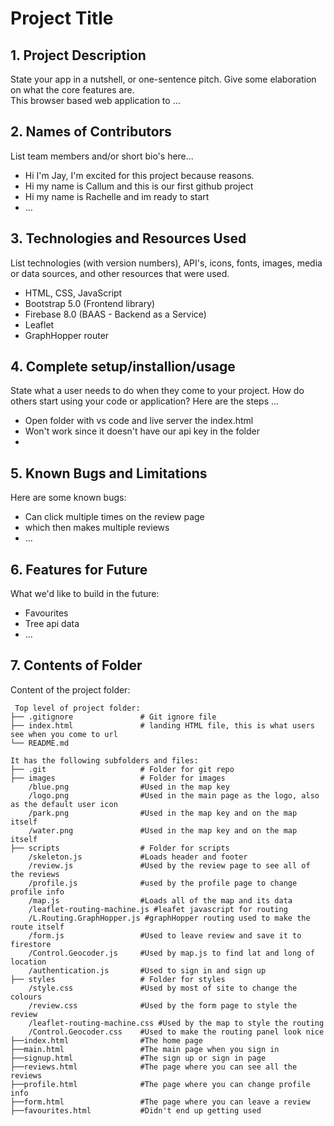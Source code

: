 # Project Title

## 1. Project Description
State your app in a nutshell, or one-sentence pitch. Give some elaboration on what the core features are.  
This browser based web application to ... 

## 2. Names of Contributors
List team members and/or short bio's here... 
* Hi I'm Jay, I'm excited for this project because reasons.
* Hi my name is Callum and this is our first github project
* Hi my name is Rachelle and im ready to start
* ...
	
## 3. Technologies and Resources Used
List technologies (with version numbers), API's, icons, fonts, images, media or data sources, and other resources that were used.
* HTML, CSS, JavaScript
* Bootstrap 5.0 (Frontend library)
* Firebase 8.0 (BAAS - Backend as a Service)
* Leaflet
* GraphHopper router

## 4. Complete setup/installion/usage
State what a user needs to do when they come to your project.  How do others start using your code or application?
Here are the steps ...
* Open folder with vs code and live server the index.html
* Won't work since it doesn't have our api key in the folder
* 

## 5. Known Bugs and Limitations
Here are some known bugs:
* Can click multiple times on the review page
* which then makes multiple reviews
* ...

## 6. Features for Future
What we'd like to build in the future:
* Favourites
* Tree api data
* ...
	
## 7. Contents of Folder
Content of the project folder:

```
 Top level of project folder: 
├── .gitignore               # Git ignore file
├── index.html               # landing HTML file, this is what users see when you come to url
└── README.md

It has the following subfolders and files:
├── .git                     # Folder for git repo
├── images                   # Folder for images
    /blue.png                #Used in the map key
    /logo.png                #Used in the main page as the logo, also as the default user icon
    /park.png                #Used in the map key and on the map itself
    /water.png               #Used in the map key and on the map itself
├── scripts                  # Folder for scripts
    /skeleton.js             #Loads header and footer
    /review.js               #Used by the review page to see all of the reviews
    /profile.js              #used by the profile page to change profile info
    /map.js                  #Loads all of the map and its data
    /leaflet-routing-machine.js #leafet javascript for routing
    /L.Routing.GraphHopper.js #graphHopper routing used to make the route itself
    /form.js                 #Used to leave review and save it to firestore
    /Control.Geocoder.js     #Used by map.js to find lat and long of location
    /authentication.js       #Used to sign in and sign up
├── styles                   # Folder for styles
    /style.css               #Used by most of site to change the colours
    /review.css              #Used by the form page to style the review 
    /leaflet-routing-machine.css #Used by the map to style the routing
    /Control.Geocoder.css    #Used to make the routing panel look nice
├──index.html                #The home page
├──main.html                 #The main page when you sign in
├──signup.html               #The sign up or sign in page
├──reviews.html              #The page where you can see all the reviews
├──profile.html              #The page where you can change profile info
├──form.html                 #The page where you can leave a review
├──favourites.html           #Didn't end up getting used


```



